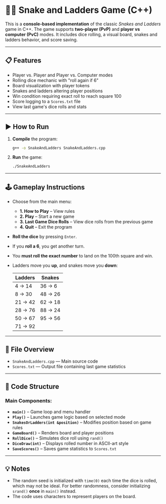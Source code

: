 # 🐍🎲 Snake and Ladders Game (C++)

This is a **console-based implementation** of the classic *Snakes and Ladders* game in C++. The game supports **two-player (PvP)** and **player vs computer (PvC)** modes. It includes dice rolling, a visual board, snakes and ladders behavior, and score saving.

---

## 📋 Features

* Player vs. Player and Player vs. Computer modes
* Rolling dice mechanic with "roll again if 6"
* Board visualization with player tokens
* Snakes and ladders altering player positions
* Win condition requiring exact roll to reach square 100
* Score logging to a `Scores.txt` file
* View last game's dice rolls and stats

---

## ▶️ How to Run

1. **Compile** the program:

   ```bash
   g++ -o SnakeAndLadders SnakeAndLadders.cpp
   ```

2. **Run** the game:

   ```bash
   ./SnakeAndLadders
   ```

---

## 🕹️ Gameplay Instructions

* Choose from the main menu:

  * **1. How to Play** – View rules
  * **2. Play** – Start a new game
  * **3. Last Game Dice Rolls** – View dice rolls from the previous game
  * **4. Quit** – Exit the program

* **Roll the dice** by pressing `Enter`.

* If you **roll a 6**, you get another turn.

* You **must roll the exact number** to land on the 100th square and win.

* Ladders move you **up**, and snakes move you **down**:

  | Ladders | Snakes  |
  | ------- | ------- |
  | 4 → 14  | 36 → 6  |
  | 8 → 30  | 48 → 26 |
  | 21 → 42 | 62 → 18 |
  | 28 → 76 | 88 → 24 |
  | 50 → 67 | 95 → 56 |
  | 71 → 92 |         |

---

## 📁 File Overview

* `SnakeAndLadders.cpp` — Main source code
* `Scores.txt` — Output file containing last game statistics

---

## 🧠 Code Structure

### Main Components:

* **`main()`** – Game loop and menu handler
* **`Play()`** – Launches game logic based on selected mode
* **`SnakesOrLadders(int &position)`** – Modifies position based on game rules
* **`GameBoard()`** – Renders board and player positions
* **`RollDice()`** – Simulates dice roll using `rand()`
* **`DiceDraw(int)`** – Displays rolled number in ASCII-art style
* **`SaveScores()`** – Saves game statistics to `Scores.txt`

---

## 💡 Notes

* The random seed is initialized with `time(0)` each time the dice is rolled, which may not be ideal. For better randomness, consider initializing `srand()` **once** in `main()` instead.
* The code uses characters to represent players on the board.


